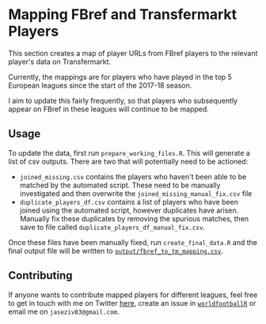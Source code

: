 # Mapping FBref and Transfermarkt Players

This section creates a map of player URLs from FBref players to the relevant player's data on Transfermarkt.

Currently, the mappings are for players who have played in the top 5 European leagues since the start of the 2017-18 season.

I aim to update this fairly frequently, so that players who subsequently appear on FBref in these leagues will continue to be mapped.

## Usage

To update the data, first run `prepare_working_files.R`. This will generate a list of csv outputs. There are two that will potentially need to be actioned:

* `joined_missing.csv` contains the players who haven't been able to be matched by the automated script. These need to be manually investigated and then overwrite the `joined_missing_manual_fix.csv` file
* `duplicate_players_df.csv` contains a list of players who have been joined using the automated script, however duplicates have arisen. Manually fix these duplicates by removing the spurious matches, then save to file called `duplicate_players_df_manual_fix.csv`.

Once these files have been manually fixed, run `create_final_data.R` and the final output file will be written to [`output/fbref_to_tm_mapping.csv`](https://github.com/JaseZiv/worldfootballR_data/blob/master/raw-data/fbref-tm-player-mapping/output/fbref_to_tm_mapping.csv).


## Contributing

If anyone wants to contribute mapped players for different leagues, feel free to get in touch with me on Twitter [here](https://twitter.com/jaseziv), create an issue in [`worldfootballR`](https://github.com/JaseZiv/worldfootballR) or email me on `jaseziv83@gmail.com`.
